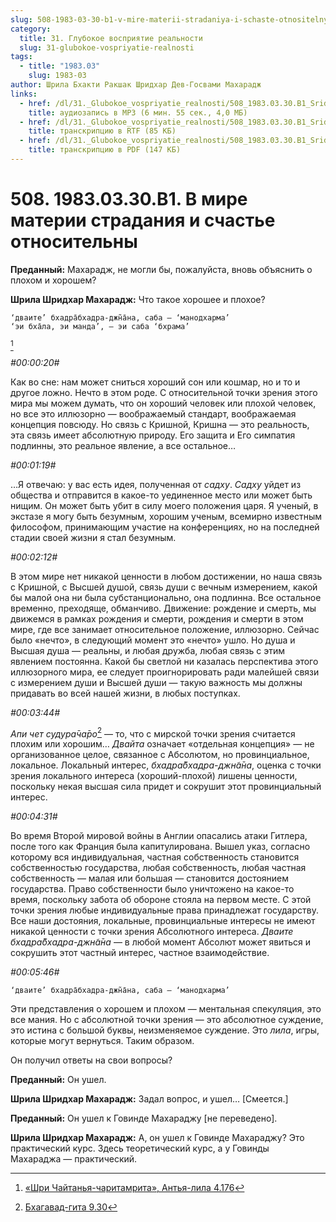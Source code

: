 ```yaml
---
slug: 508-1983-03-30-b1-v-mire-materii-stradaniya-i-schaste-otnositelny
category:
  title: 31. Глубокое восприятие реальности
  slug: 31-glubokoe-vospriyatie-realnosti
tags:
  - title: "1983.03"
    slug: 1983-03
author: Шрила Бхакти Ракшак Шридхар Дев-Госвами Махарадж
links:
  - href: /dl/31._Glubokoe_vospriyatie_realnosti/508_1983.03.30.B1_SridharMj_V_mire_materii_stradaniya_i_schastye_ogranicheny.mp3
    title: аудиозапись в MP3 (6 мин. 55 сек., 4,0 МБ)
  - href: /dl/31._Glubokoe_vospriyatie_realnosti/508_1983.03.30.B1_SridharMj_V_mire_materii_stradaniya_i_schastye_ogranicheny.rtf
    title: транскрипцию в RTF (85 КБ)
  - href: /dl/31._Glubokoe_vospriyatie_realnosti/508_1983.03.30.B1_SridharMj_V_mire_materii_stradaniya_i_schastye_ogranicheny.pdf
    title: транскрипцию в PDF (147 КБ)
---
```


# 508. 1983.03.30.B1. В мире материи страдания и счастье относительны

**Преданный:** Махарадж, не могли бы, пожалуйста, вновь объяснить о плохом и хорошем?

**Шрила Шридхар Махарадж:** Что такое хорошее и плохое?

    ‘дваите’ бхадра̄бхадра-джн̃а̄на, саба — ‘манодхарма’
    ‘эи бха̄ла, эи манда’, — эи саба ‘бхрама’
[^_ftn1]

*#00:00:20#*

Как во сне: нам может сниться хороший сон или кошмар, но и то и другое ложно. Нечто в этом роде. С относительной точки зрения этого мира мы можем думать, что он хороший человек или плохой человек, но все это иллюзорно — воображаемый стандарт, воображаемая концепция повсюду. Но связь с Кришной, Кришна — это реальность, эта связь имеет абсолютную природу. Его защита и Его симпатия подлинны, это реальное явление, а все остальное…

*#00:01:19#*

…Я отвечаю: у вас есть идея, полученная от *садху*. *Садху* уйдет из общества и отправится в какое-то уединенное место или может быть нищим. Он может быть убит в силу моего положения царя. Я ученый, в экстазе я могу быть безумным, хорошим ученым, всемирно известным философом, принимающим участие на конференциях, но на последней стадии своей жизни я стал безумным.

*#00:02:12#*

В этом мире нет никакой ценности в любом достижении, но наша связь с Кришной, с Высшей душой, связь души с вечным измерением, какой бы малой она ни была субстанционально, она подлинна. Все остальное временно, преходяще, обманчиво. Движение: рождение и смерть, мы движемся в рамках рождения и смерти, рождения и смерти в этом мире, где все занимает относительное положение, иллюзорно. Сейчас было «нечто», в следующий момент это «нечто» ушло. Но душа и Высшая душа — реальны, и любая дружба, любая связь с этим явлением постоянна. Какой бы светлой ни казалась перспектива этого иллюзорного мира, ее следует проигнорировать ради малейшей связи с измерением души и Высшей души — такую важность мы должны придавать во всей нашей жизни, в любых поступках.

*#00:03:44#*

*Апи чет судура̄ча̄ро*[^_ftn2] — то, что с мирской точки зрения считается плохим или хорошим… *Двайта* означает «отдельная концепция» — не организованное целое, связанное с Абсолютом, но провинциальное, локальное. Локальный интерес, *бхадра̄бхадра-джн̃а̄на*, оценка с точки зрения локального интереса (хороший-плохой) лишены ценности, поскольку некая высшая сила придет и сокрушит этот провинциальный интерес.

*#00:04:31#*

Во время Второй мировой войны в Англии опасались атаки Гитлера, после того как Франция была капитулирована. Вышел указ, согласно которому вся индивидуальная, частная собственность становится собственностью государства, любая собственность, любая частная собственность — малая или большая — становится достоянием государства. Право собственности было уничтожено на какое-то время, поскольку забота об обороне стояла на первом месте. С этой точки зрения любые индивидуальные права принадлежат государству. Все наши достояния, локальные, провинциальные интересы не имеют никакой ценности с точки зрения Абсолютного интереса. *Дваите бхадра̄бхадра-джн̃а̄на* — в любой момент Абсолют может явиться и сокрушить этот частный интерес, частное взаимодействие.

*#00:05:46#*

    ‘дваите’ бхадра̄бхадра-джн̃а̄на, саба — ‘манодхарма’

Эти представления о хорошем и плохом — ментальная спекуляция, это все мания. Но с абсолютной точки зрения — это абсолютное суждение, это истина с большой буквы, неизменяемое суждение. Это *лила*, игры, которые могут вернуться. Таким образом.

Он получил ответы на свои вопросы?

**Преданный:** Он ушел.

**Шрила Шридхар Махарадж:** Задал вопрос, и ушел… [Смеется.]

**Преданный:** Он ушел к Говинде Махараджу [не переведено].

**Шрила Шридхар Махарадж:** А, он ушел к Говинде Махараджу? Это практический курс. Здесь теоретический курс, а у Говинды Махараджа — практический.



[^_ftn1]: [«Шри Чайтанья-чаритамрита», Антья-лила 4.176](../notes/shri-chajtanya-charitamrita-antya-lila/shri-chajtanya-charitamrita-antya-lila-4-176.md)

[^_ftn2]: [Бхагавад-гита 9.30](../notes/bhagavad-gita/bhagavad-gita-9-30.md)
